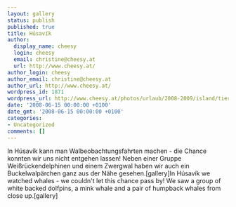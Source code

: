 ```yaml
---
layout: gallery
status: publish
published: true
title: Húsavík
author:
  display_name: cheesy
  login: cheesy
  email: christine@cheesy.at
  url: http://www.cheesy.at/
author_login: cheesy
author_email: christine@cheesy.at
author_url: http://www.cheesy.at/
wordpress_id: 1871
wordpress_url: http://www.cheesy.at/photos/urlaub/2008-2009/island/tierwelt-islands/husavik/
date: '2008-06-15 00:00:00 +0100'
date_gmt: '2008-06-15 00:00:00 +0100'
categories:
- Uncategorized
comments: []
---
```

<!--:de-->In Húsavík kann man Walbeobachtungsfahrten machen - die Chance konnten wir uns nicht entgehen lassen! Neben einer Gruppe Weißrückendelphinen und einem Zwergwal haben wir auch ein Buckelwalpärchen ganz aus der Nähe gesehen.[gallery]<!--:--><!--:en-->In Húsavík we watched whales - we couldn't let this chance pass by! We saw a group of white backed dolfpins, a mink whale and a pair of humpback whales from close up.[gallery]<!--:-->
